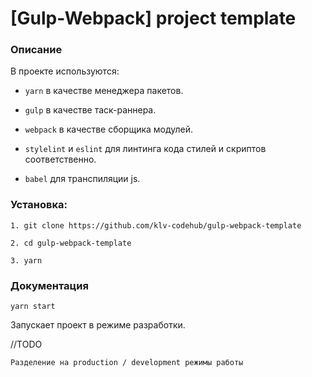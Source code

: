 # [Gulp-Webpack] project template

### Описание

В проекте используются:

- ```yarn``` в качестве менеджера пакетов.

- ```gulp``` в качестве таск-раннера.
 
- ```webpack``` в качестве сборщика модулей.

- ```stylelint``` и ```eslint``` для линтинга кода стилей и скриптов соответственно.

- ```babel``` для транспиляции js.  

### Установка:

    1. git clone https://github.com/klv-codehub/gulp-webpack-template

    2. cd gulp-webpack-template

    3. yarn
    
### Документация

```yarn start```

Запускает проект в режиме разработки.




//TODO

    Разделение на production / development режимы работы
